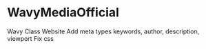 # WavyMediaOfficial
 Wavy Class Website
Add meta types keywords, author, description, viewport
Fix css